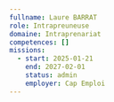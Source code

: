 ```yaml
---
fullname: Laure BARRAT
role: Intrapreuneuse
domaine: Intraprenariat
competences: []
missions:
  - start: 2025-01-21
    end: 2027-02-01
    status: admin
    employer: Cap Emploi
---
```

